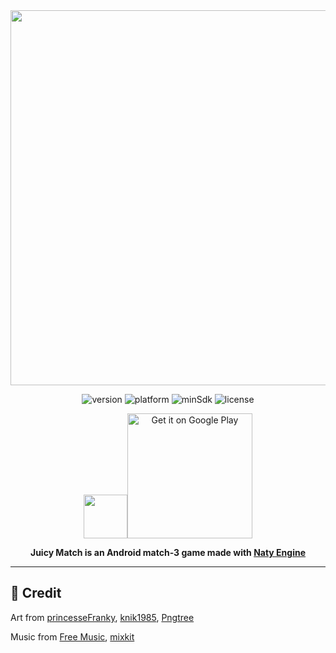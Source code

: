 <div align="center">
<img src="https://github.com/natygames/juicy-match/blob/master/screenshot/feature_graph.png" width="600">

![version](https://img.shields.io/badge/version-1.4-brightgreen)
![platform](https://img.shields.io/badge/platform-Android-brightgreen)
![minSdk](https://img.shields.io/badge/minSdk-21-brightgreen)
![license](https://img.shields.io/badge/license-MIT-brightgreen)

<img src="https://github.com/natygames/juicy-match/blob/master/screenshot/icon_store.png" width="70"><a href='https://play.google.com/store/apps/details?id=com.nativegame.juicymatch&pcampaignid=pcampaignidMKT-Other-global-all-co-prtnr-py-PartBadge-Mar2515-1'><img alt='Get it on Google Play' src='https://play.google.com/intl/en_us/badges/static/images/badges/en_badge_web_generic.png' width="200"/></a>

**Juicy Match is an Android match-3 game made with [Naty Engine](https://github.com/natygames/naty-engine)**
</div>

---



## :handshake: Credit

Art from [princesseFranky](https://opengameart.org/content/flat-designed-fruits),
[knik1985](https://opengameart.org/content/heart-7),
[Pngtree](https://pngtree.com)

Music from [Free Music](https://soundcloud.com/fm_freemusic),
[mixkit]( https://mixkit.co/free-sound-effects)

